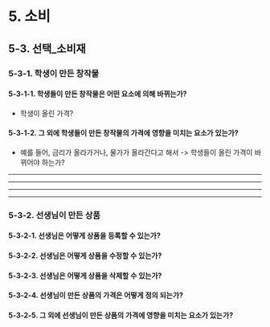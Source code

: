 # 5. 소비

## 5-3. 선택_소비재

### 5-3-1. 학생이 만든 창작물

#### 5-3-1-1. 학생들이 만든 창작물은 어떤 요소에 의해 바뀌는가?
- 학생이 올린 가격?

#### 5-3-1-2. 그 외에 학생들이 만든 창작물의 가격에 영향을 미치는 요소가 있는가?
- 예를 들어, 금리가 올라가거나, 물가가 올라간다고 해서 -> 학생들이 올린 가격이 바뀌어야 하는가?

---

---

---

---

### 5-3-2. 선생님이 만든 상품

#### 5-3-2-1. 선생님은 어떻게 상품을 등록할 수 있는가?

#### 5-3-2-2. 선생님은 어떻게 상품을 수정할 수 있는가?

#### 5-3-2-3. 선생님은 어떻게 상품을 삭제할 수 있는가?

#### 5-3-2-4. 선생님이 만든 상품의 가격은 어떻게 정의 되는가?

#### 5-3-2-5. 그 외에 선생님이 만든 상품의 가격에 영향을 미치는 요소가 있는가?